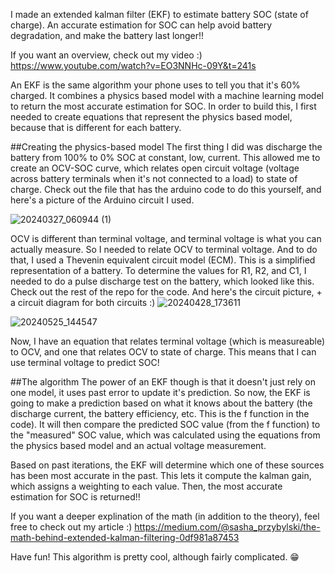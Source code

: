 I made an extended kalman filter (EKF) to estimate battery SOC (state of charge). An accurate estimation for SOC can help avoid battery degradation, and make the battery last longer!!

If you want an overview, check out my video :) https://www.youtube.com/watch?v=EO3NNHc-09Y&t=241s

An EKF is the same algorithm your phone uses to tell you that it's 60% charged. It combines a physics based model with a machine learning model to return the most accurate estimation for SOC. In order to build this, I first needed to create equations that represent the physics based model, because that is different for each battery. 

##Creating the physics-based model
The first thing I did was discharge the battery from 100% to 0% SOC at constant, low, current. This allowed me to create an OCV-SOC curve, which relates open circuit voltage (voltage across battery terminals when it's not connected to a load) to state of charge. Check out the file that has the arduino code to do this yourself, and here's a picture of the Arduino circuit I used. 

![20240327_060944 (1)](https://github.com/sashaprz/Estimating-Battery-SOC-with-an-Extended-Kalman-Filter/assets/133927116/67693e8f-aace-48c2-8452-6999069582f4)

OCV is different than terminal voltage, and terminal voltage is what you can actually measure. So I needed to relate OCV to terminal voltage. And to do that, I used a Thevenin equivalent circuit model (ECM). This is a simplified representation of a battery. To determine the values for R1, R2, and C1, I needed to do a pulse discharge test on the battery, which looked like this. Check out the rest of the repo for the code. And here's the circuit picture, + a circuit diagram for both circuits :) 
![20240428_173611](https://github.com/sashaprz/Estimating-Battery-SOC-with-an-Extended-Kalman-Filter/assets/133927116/d6edb0f8-2fb5-4067-85d9-b96ca5008d4a)

![20240525_144547](https://github.com/sashaprz/Estimating-Battery-SOC-with-an-Extended-Kalman-Filter/assets/133927116/81c0852d-b5b1-49a5-8175-14c90eacf7e5)

Now, I have an equation that relates terminal voltage (which is measureable) to OCV, and one that relates OCV to state of charge. This means that I can use terminal voltage to predict SOC!

##The algorithm
The power of an EKF though is that it doesn't just rely on one model, it uses past error to update it's prediction. So now, the EKF is going to make a prediction based on what it knows about the battery (the discharge current, the battery efficiency, etc. This is the f function in the code). It will then compare the predicted SOC value (from the  f function) to the "measured" SOC value, which was calculated using the equations from the physics based model and an actual voltage measurement. 

Based on past iterations, the EKF will determine which one of these sources has been most accurate in the past. This lets it compute the kalman gain, which assigns a weighting to each value. Then, the most accurate estimation for SOC is returned!!

If you want a deeper explination of the math (in addition to the theory), feel free to check out my article :) https://medium.com/@sasha_przybylski/the-math-behind-extended-kalman-filtering-0df981a87453

Have fun! This algorithm is pretty cool, although fairly complicated. 😁
